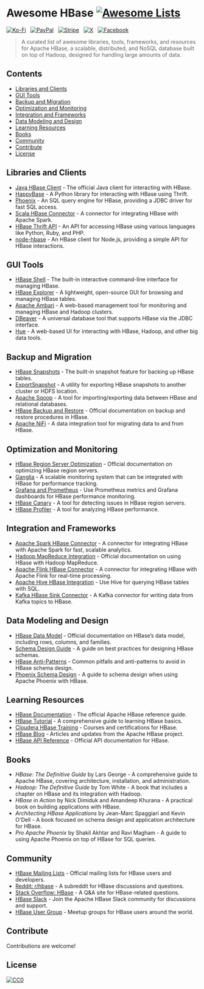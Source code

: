 # Awesome HBase [![Awesome Lists](https://srv-cdn.himpfen.io/badges/awesome-lists/awesomelists-flat.svg)](https://github.com/awesomelistsio/awesome)

[![Ko-Fi](https://srv-cdn.himpfen.io/badges/kofi/kofi-flat.svg)](https://ko-fi.com/awesomelists) &nbsp; [![PayPal](https://srv-cdn.himpfen.io/badges/paypal/paypal-flat.svg)](https://www.paypal.com/donate/?hosted_button_id=3LLKRXJU44EJJ) &nbsp; [![Stripe](https://srv-cdn.himpfen.io/badges/stripe/stripe-flat.svg)](https://tinyurl.com/e8ymxdw3) &nbsp; [![X](https://srv-cdn.himpfen.io/badges/twitter/twitter-flat.svg)](https://x.com/ListsAwesome) &nbsp; [![Facebook](https://srv-cdn.himpfen.io/badges/facebook-pages/facebook-pages-flat.svg)](https://www.facebook.com/awesomelists)

> A curated list of awesome libraries, tools, frameworks, and resources for Apache HBase, a scalable, distributed, and NoSQL database built on top of Hadoop, designed for handling large amounts of data.

## Contents

- [Libraries and Clients](#libraries-and-clients)
- [GUI Tools](#gui-tools)
- [Backup and Migration](#backup-and-migration)
- [Optimization and Monitoring](#optimization-and-monitoring)
- [Integration and Frameworks](#integration-and-frameworks)
- [Data Modeling and Design](#data-modeling-and-design)
- [Learning Resources](#learning-resources)
- [Books](#books)
- [Community](#community)
- [Contribute](#contribute)
- [License](#license)

## Libraries and Clients

- [Java HBase Client](https://hbase.apache.org/book.html#client) - The official Java client for interacting with HBase.
- [HappyBase](https://happybase.readthedocs.io/) - A Python library for interacting with HBase using Thrift.
- [Phoenix](https://phoenix.apache.org/) - An SQL query engine for HBase, providing a JDBC driver for fast SQL access.
- [Scala HBase Connector](https://github.com/hortonworks-spark/shc) - A connector for integrating HBase with Apache Spark.
- [HBase Thrift API](https://hbase.apache.org/book.html#thrift) - An API for accessing HBase using various languages like Python, Ruby, and PHP.
- [node-hbase](https://github.com/adaltas/node-hbase) - An HBase client for Node.js, providing a simple API for HBase interactions.

## GUI Tools

- [HBase Shell](https://hbase.apache.org/book.html#shell) - The built-in interactive command-line interface for managing HBase.
- [HBase Explorer](https://github.com/ssharma/hbase-explorer) - A lightweight, open-source GUI for browsing and managing HBase tables.
- [Apache Ambari](https://ambari.apache.org/) - A web-based management tool for monitoring and managing HBase and Hadoop clusters.
- [DBeaver](https://dbeaver.io/) - A universal database tool that supports HBase via the JDBC interface.
- [Hue](https://gethue.com/) - A web-based UI for interacting with HBase, Hadoop, and other big data tools.

## Backup and Migration

- [HBase Snapshots](https://hbase.apache.org/book.html#ops.snapshots) - The built-in snapshot feature for backing up HBase tables.
- [ExportSnapshot](https://hbase.apache.org/book.html#export.snapshot) - A utility for exporting HBase snapshots to another cluster or HDFS location.
- [Apache Sqoop](https://sqoop.apache.org/) - A tool for importing/exporting data between HBase and relational databases.
- [HBase Backup and Restore](https://hbase.apache.org/book.html#backup_restore) - Official documentation on backup and restore procedures in HBase.
- [Apache NiFi](https://nifi.apache.org/) - A data integration tool for migrating data to and from HBase.

## Optimization and Monitoring

- [HBase Region Server Optimization](https://hbase.apache.org/book.html#regionserver) - Official documentation on optimizing HBase region servers.
- [Ganglia](http://ganglia.sourceforge.net/) - A scalable monitoring system that can be integrated with HBase for performance tracking.
- [Grafana and Prometheus](https://grafana.com/) - Use Prometheus metrics and Grafana dashboards for HBase performance monitoring.
- [HBase Canary](https://hbase.apache.org/book.html#canary) - A tool for detecting issues in HBase region servers.
- [HBase Profiler](https://github.com/apache/hbase-profiling) - A tool for analyzing HBase performance.

## Integration and Frameworks

- [Apache Spark HBase Connector](https://github.com/hortonworks-spark/shc) - A connector for integrating HBase with Apache Spark for fast, scalable analytics.
- [Hadoop MapReduce Integration](https://hbase.apache.org/book.html#mapreduce) - Official documentation on using HBase with Hadoop MapReduce.
- [Apache Flink HBase Connector](https://ci.apache.org/projects/flink/flink-docs-release-1.14/docs/connectors/table/hbase/) - A connector for integrating HBase with Apache Flink for real-time processing.
- [Apache Hive HBase Integration](https://cwiki.apache.org/confluence/display/Hive/HBaseIntegration) - Use Hive for querying HBase tables with SQL.
- [Kafka HBase Sink Connector](https://docs.confluent.io/platform/current/connect/kafka-connect-hbase/index.html) - A Kafka connector for writing data from Kafka topics to HBase.

## Data Modeling and Design

- [HBase Data Model](https://hbase.apache.org/book.html#datamodel) - Official documentation on HBase’s data model, including rows, columns, and families.
- [Schema Design Guide](https://hbase.apache.org/book.html#schema.design) - A guide on best practices for designing HBase schemas.
- [HBase Anti-Patterns](https://community.cloudera.com/t5/Community-Articles/HBase-Anti-Patterns/ta-p/246645) - Common pitfalls and anti-patterns to avoid in HBase schema design.
- [Phoenix Schema Design](https://phoenix.apache.org/faq.html#schema_design) - A guide to schema design when using Apache Phoenix with HBase.

## Learning Resources

- [HBase Documentation](https://hbase.apache.org/book.html) - The official Apache HBase reference guide.
- [HBase Tutorial](https://www.tutorialspoint.com/hbase/index.htm) - A comprehensive guide to learning HBase basics.
- [Cloudera HBase Training](https://www.cloudera.com/about/training/courses/hbase-training.html) - Courses and certifications for HBase.
- [HBase Blog](https://blogs.apache.org/hbase/) - Articles and updates from the Apache HBase project.
- [HBase API Reference](https://hbase.apache.org/apidocs/) - Official API documentation for HBase.

## Books

- *HBase: The Definitive Guide* by Lars George - A comprehensive guide to Apache HBase, covering architecture, installation, and administration.
- *Hadoop: The Definitive Guide* by Tom White - A book that includes a chapter on HBase and its integration with Hadoop.
- *HBase in Action* by Nick Dimiduk and Amandeep Khurana - A practical book on building applications with HBase.
- *Architecting HBase Applications* by Jean-Marc Spaggiari and Kevin O'Dell - A book focused on schema design and application architecture for HBase.
- *Pro Apache Phoenix* by Shakil Akhtar and Ravi Magham - A guide to using Apache Phoenix on top of HBase for SQL queries.

## Community

- [HBase Mailing Lists](https://hbase.apache.org/mailing_lists.html) - Official mailing lists for HBase users and developers.
- [Reddit: r/hbase](https://www.reddit.com/r/hbase/) - A subreddit for HBase discussions and questions.
- [Stack Overflow: HBase](https://stackoverflow.com/questions/tagged/hbase) - A Q&A site for HBase-related questions.
- [HBase Slack](https://hbase.apache.org/slack.html) - Join the Apache HBase Slack community for discussions and support.
- [HBase User Group](https://www.meetup.com/topics/hbase/) - Meetup groups for HBase users around the world.

## Contribute

Contributions are welcome!

## License

[![CC0](https://mirrors.creativecommons.org/presskit/buttons/88x31/svg/by-sa.svg)](http://creativecommons.org/licenses/by-sa/4.0/)
